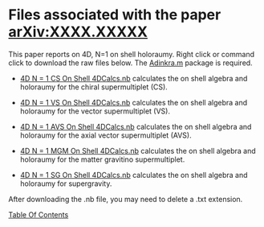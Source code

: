 # Files associated with the paper [arXiv:XXXX.XXXXX](https://arxiv.org/pdf/XXXX.XXXXX.pdf)
This paper reports on 4D, N=1 on shell holoraumy. Right click or command click to download the raw files below. The [Adinkra.m](https://hepthools.github.io/Adinkra/) package is required.

* [4D N = 1 CS On Shell 4DCalcs.nb](https://raw.githubusercontent.com/HEPTHools/Data/master/4dHoloROnShLL/4D%20N%20%3D%201%20CS%20On%20Shell%204D%20Calcs.nb) calculates the on shell algebra and holoraumy for the chiral supermultiplet (CS).

* [4D N = 1 VS On Shell 4DCalcs.nb](https://raw.githubusercontent.com/HEPTHools/Data/master/4dHoloROnShLL/4D%20N%20%3D%201%20VS%20On%20Shell%204DCalcs.nb) calculates the on shell algebra and holoraumy for the vector supermultiplet (VS).

* [4D N = 1 AVS On Shell 4DCalcs.nb](https://raw.githubusercontent.com/HEPTHools/Data/master/4dHoloROnShLL/4D%20N%20%3D%201%20AVS%20On%20Shell%204DCalcs.nb) calculates the on shell algebra and holoraumy for the axial vector supermultiplet (AVS).

* [4D N = 1 MGM On Shell 4DCalcs.nb](https://raw.githubusercontent.com/HEPTHools/Data/master/4dHoloROnShLL/4D%20N%20%3D%201%20MGM%20On%20Shell%204DCalcs.nb) calculates the on shell algebra and holoraumy for the matter gravitino supermultiplet.

* [4D N = 1 SG On Shell 4DCalcs.nb](https://raw.githubusercontent.com/HEPTHools/Data/master/4dHoloROnShLL/4D%20N%20%3D%201%20SG%20On%20Shell%204DCalcs.nb) calculates the on shell algebra and holoraumy for supergravity.

After downloading the .nb file, you may need to delete a .txt extension. 

[Table Of Contents](https://hepthools.github.io/Data/)

